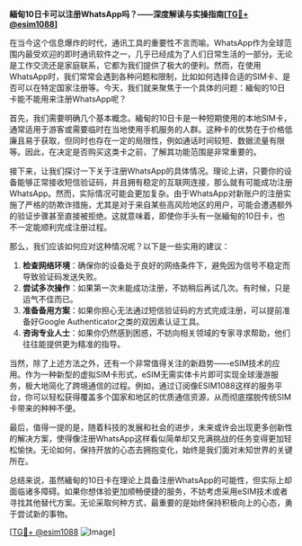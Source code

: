 **緬甸10日卡可以注册WhatsApp吗？——深度解读与实操指南[[TG💪+ @esim1088](https://t.me/s/esim1088)]**

在当今这个信息爆炸的时代，通讯工具的重要性不言而喻。WhatsApp作为全球范围内最受欢迎的即时通讯软件之一，几乎已经成为了人们日常生活的一部分。无论是工作交流还是家庭联系，它都为我们提供了极大的便利。然而，在使用WhatsApp时，我们常常会遇到各种问题和限制，比如如何选择合适的SIM卡、是否可以在特定国家注册等。今天，我们就来聚焦于一个具体的问题：緬甸的10日卡能不能用来注册WhatsApp呢？

首先，我们需要明确几个基本概念。緬甸的10日卡是一种短期使用的本地SIM卡，通常适用于游客或需要临时在当地使用手机服务的人群。这种卡的优势在于价格低廉且易于获取，但同时也存在一定的局限性，例如通话时间较短、数据流量有限等。因此，在决定是否购买这类卡之前，了解其功能范围是非常重要的。

接下来，让我们探讨一下关于注册WhatsApp的具体情况。理论上讲，只要你的设备能够正常接收短信验证码，并且拥有稳定的互联网连接，那么就有可能成功注册WhatsApp。然而，实际情况可能会更加复杂。由于WhatsApp对新账户的注册实施了严格的防欺诈措施，尤其是对于来自某些高风险地区的用户，可能会遭遇额外的验证步骤甚至直接被拒绝。这就意味着，即使你手头有一张緬甸的10日卡，也不一定能顺利完成注册过程。

那么，我们应该如何应对这种情况呢？以下是一些实用的建议：

1. **检查网络环境**：确保你的设备处于良好的网络条件下，避免因为信号不稳定而导致验证码发送失败。
2. **尝试多次操作**：如果第一次未能成功注册，不妨稍后再试几次。有时候，只是运气不佳而已。
3. **准备备用方案**：如果你担心无法通过短信验证码的方式完成注册，可以提前准备好Google Authenticator之类的双因素认证工具。
4. **咨询专业人士**：如果你仍然感到困惑，不妨向相关领域的专家寻求帮助，他们往往能提供更为精准的指导。

当然，除了上述方法之外，还有一个非常值得关注的新趋势——eSIM技术的应用。作为一种新型的虚拟SIM卡形式，eSIM无需实体卡片即可实现全球漫游服务，极大地简化了跨境通信的过程。例如，通过订阅像ESIM1088这样的服务平台，你可以轻松获得覆盖多个国家和地区的优质通信资源，从而彻底摆脱传统SIM卡带来的种种不便。

最后，值得一提的是，随着科技的发展和社会的进步，未来或许会出现更多创新性的解决方案，使得像注册WhatsApp这样看似简单却又充满挑战的任务变得更加轻松愉快。无论如何，保持开放的心态去拥抱变化，始终是我们面对未知世界的关键所在。

总结来说，虽然緬甸的10日卡在理论上具备注册WhatsApp的可能性，但实际上却面临诸多障碍。如果你想体验更加顺畅便捷的服务，不妨考虑采用eSIM技术或者寻找其他替代方案。无论采取何种方式，最重要的是始终保持积极向上的心态，勇于尝试新的事物。

[[TG💪+ @esim1088](https://t.me/s/esim1088) ![Image](https://i.postimg.cc/4NQfJmqS/Snipaste-2025-05-13-00-14-12.png)]